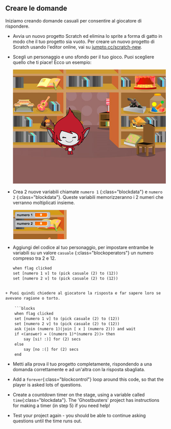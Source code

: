 ## Creare le domande

Iniziamo creando domande casuali per consentire al giocatore di rispondere.

+ Avvia un nuovo progetto Scratch ed elimina lo sprite a forma di gatto in modo che il tuo progetto sia vuoto. Per creare un nuovo progetto di Scratch usando l'editor online, vai su <a href="http://jumpto.cc/scratch-new" target="_blank">jumpto.cc/scratch-new</a>.

+ Scegli un personaggio e uno sfondo per il tuo gioco. Puoi scegliere quello che ti piace! Ecco un esempio:
    
    ![screenshot](images/brain-setting.png)

+ Crea 2 nuove variabili chiamate `numero 1` {:class="blockdata"} e `numero 2` {:class="blockdata"}. Queste variabili memorizzeranno i 2 numeri che verranno moltiplicati insieme.
    
    ![screenshot](images/brain-variables.png)

+ Aggiungi del codice al tuo personaggio, per impostare entrambe le variabili su un valore `casuale` {:class="blockoperators"} un numero compreso tra 2 e 12.
    
    ```blocks
    when flag clicked
    set [numero 1 v] to (pick casuale (2) to (12))
    set [numero 2 v] to (pick casuale (2) to (12))
```

+ Puoi quindi chiedere al giocatore la risposta e far sapere loro se avevano ragione o torto.
    
    ```blocks
    when flag clicked
    set [numero 1 v] to (pick casuale (2) to (12))
    set [numero 2 v] to (pick casuale (2) to (12))
    ask (join (numero 1)(join [ x ] (numero 2))) and wait
    if <(answer) = ((numero 1)*(numero 2))> then
        say [si! :)] for (2) secs
    else
        say [no :(] for (2) secs
    end
```

+ Metti alla prova il tuo progetto completamente, rispondendo a una domanda correttamente e ad un'altra con la risposta sbagliata.

+ Add a `forever`{:class="blockcontrol"} loop around this code, so that the player is asked lots of questions.

+ Create a countdown timer on the stage, using a variable called `time`{:class="blockdata"}. The 'Ghostbusters' project has instructions for making a timer (in step 5) if you need help!

+ Test your project again - you should be able to continue asking questions until the time runs out.